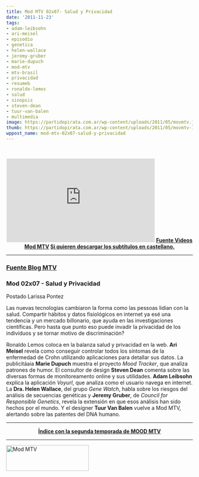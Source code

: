 ```yaml
---
title: Mod MTV 02x07- Salud y Privacidad
date: '2011-11-23'
tags:
- adam-leibsohn
- ari-meisel
- episodio
- genetica
- helen-wallace
- jeremy-gruber
- marie-dupuch
- mod-mtv
- mtv-brasil
- privacidad
- resumeb
- ronaldo-lemos
- salud
- sinopsis
- steven-dean
- tuur-van-balen
- multimedia
image: https://partidopirata.com.ar/wp-content/uploads/2011/05/movmtv.jpg
thumb: https://partidopirata.com.ar/wp-content/uploads/2011/05/movmtv-150x69.jpg
wppost_name: mod-mtv-02x07-salud-y-privacidad
---
```


&nbsp;

<center><iframe src="http://player.vimeo.com/video/32603993?title=0&amp;byline=0&amp;portrait=0" frameborder="0" width="400" height="225"></iframe>
<strong><a href="http://mtv.uol.com.br/programas/mod/videos/02x07-saude-e-privacidade" target="_blank">Fuente Videos Mod MTV</a>
<a href="http://www.4shared.com/document/WznxMYcB/mtvsalud.html" target="_blank">Si quieren descargar los subtítulos en castellano.</a></strong></center>

<hr />

<h3><a href="http://mtv.uol.com.br/programas/mod/blog/mod-02x07-saude-e-privacidade" target="_blank">Fuente Blog MTV</a></h3>
<h3>Mod 02x07 - Salud y Privacidad</h3>
Postado Larissa Pontez

Las nuevas tecnologias cambiaron la forma como las pessoas lidian con la salud. Compartir hábitos y datos fisiológicos en internet ya esé una tendencia y un mercado billonario, que ayuda en las investigaciones científicas. Pero hasta que punto eso puede invadir la privacidad de los indivíduos y se tornar motivo de discriminación?

Ronaldo Lemos coloca en la balanza salud y privacidad en la web. <strong>Ari Meisel</strong> revela como conseguir controlar todos los síntomas de la enfermedad de Crohn utilizando aplicaciones para detallar sus datos. La publicitáaia <strong>Marie Dupuch</strong> muestra el proyecto <em>Mood Tracker</em>, que analiza patrones de humor. El consultor de design <strong>Steven Dean</strong> comenta sobre las diversas formas de monitoreamento online y sus utilidades. <strong>Adam Leibsohn</strong> explica la aplicación <em>Voyurl</em>, que analiza como el usuario navega en internet. La <strong>Dra. Helen Wallace</strong>, del grupo <em>Gene Watch</em>, habla sobre los riesgos del análisis de secuencias genéticas y <strong>Jeremy Gruber</strong>, de <em>Council for Responsible Genetics</em>, revela la extensión en que esos análisis han sido hechos por el mundo. Y el designer <strong>Tuur Van Balen</strong> vuelve a Mod MTV, alertando sobre las patentes del DNA humano.

<hr />
<p style="text-align: center;"><strong><a href="http://partido-pirata.blogspot.com/2011/10/mod-mtv-segunda-temporada.html">Índice con la segunda temporada de MOOD MTV</a></strong></p>


<hr />

<div><a href="https://partidopirata.com.ar/wp-content/uploads/2011/05/movmtv.jpg"><img class="alignleft size-full wp-image-954" title="Mod MTV" src="https://partidopirata.com.ar/wp-content/uploads/2011/05/movmtv.jpg" alt="Mod MTV" width="223" height="69" /></a></div>
